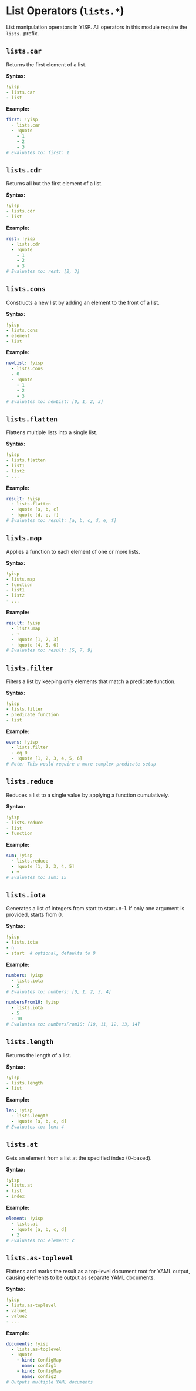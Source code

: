# List Operators (`lists.*`)

List manipulation operators in YISP. All operators in this module require the `lists.` prefix.

## `lists.car`

Returns the first element of a list.

**Syntax:**
```yaml
!yisp
- lists.car
- list
```

**Example:**
```yaml
first: !yisp
  - lists.car
  - !quote
    - 1
    - 2
    - 3
# Evaluates to: first: 1
```

## `lists.cdr`

Returns all but the first element of a list.

**Syntax:**
```yaml
!yisp
- lists.cdr
- list
```

**Example:**
```yaml
rest: !yisp
  - lists.cdr
  - !quote
    - 1
    - 2
    - 3
# Evaluates to: rest: [2, 3]
```

## `lists.cons`

Constructs a new list by adding an element to the front of a list.

**Syntax:**
```yaml
!yisp
- lists.cons
- element
- list
```

**Example:**
```yaml
newList: !yisp
  - lists.cons
  - 0
  - !quote
    - 1
    - 2
    - 3
# Evaluates to: newList: [0, 1, 2, 3]
```

## `lists.flatten`

Flattens multiple lists into a single list.

**Syntax:**
```yaml
!yisp
- lists.flatten
- list1
- list2
- ...
```

**Example:**
```yaml
result: !yisp
  - lists.flatten
  - !quote [a, b, c]
  - !quote [d, e, f]
# Evaluates to: result: [a, b, c, d, e, f]
```

## `lists.map`

Applies a function to each element of one or more lists.

**Syntax:**
```yaml
!yisp
- lists.map
- function
- list1
- list2
- ...
```

**Example:**
```yaml
result: !yisp
  - lists.map
  - +
  - !quote [1, 2, 3]
  - !quote [4, 5, 6]
# Evaluates to: result: [5, 7, 9]
```

## `lists.filter`

Filters a list by keeping only elements that match a predicate function.

**Syntax:**
```yaml
!yisp
- lists.filter
- predicate_function
- list
```

**Example:**
```yaml
evens: !yisp
  - lists.filter
  - eq 0
  - !quote [1, 2, 3, 4, 5, 6]
# Note: This would require a more complex predicate setup
```

## `lists.reduce`

Reduces a list to a single value by applying a function cumulatively.

**Syntax:**
```yaml
!yisp
- lists.reduce
- list
- function
```

**Example:**
```yaml
sum: !yisp
  - lists.reduce
  - !quote [1, 2, 3, 4, 5]
  - +
# Evaluates to: sum: 15
```

## `lists.iota`

Generates a list of integers from start to start+n-1. If only one argument is provided, starts from 0.

**Syntax:**
```yaml
!yisp
- lists.iota
- n
- start  # optional, defaults to 0
```

**Example:**
```yaml
numbers: !yisp
  - lists.iota
  - 5
# Evaluates to: numbers: [0, 1, 2, 3, 4]

numbersFrom10: !yisp
  - lists.iota
  - 5
  - 10
# Evaluates to: numbersFrom10: [10, 11, 12, 13, 14]
```

## `lists.length`

Returns the length of a list.

**Syntax:**
```yaml
!yisp
- lists.length
- list
```

**Example:**
```yaml
len: !yisp
  - lists.length
  - !quote [a, b, c, d]
# Evaluates to: len: 4
```

## `lists.at`

Gets an element from a list at the specified index (0-based).

**Syntax:**
```yaml
!yisp
- lists.at
- list
- index
```

**Example:**
```yaml
element: !yisp
  - lists.at
  - !quote [a, b, c, d]
  - 2
# Evaluates to: element: c
```

## `lists.as-toplevel`

Flattens and marks the result as a top-level document root for YAML output, causing elements to be output as separate YAML documents.

**Syntax:**
```yaml
!yisp
- lists.as-toplevel
- value1
- value2
- ...
```

**Example:**
```yaml
documents: !yisp
  - lists.as-toplevel
  - !quote
    - kind: ConfigMap
      name: config1
    - kind: ConfigMap
      name: config2
# Outputs multiple YAML documents
```